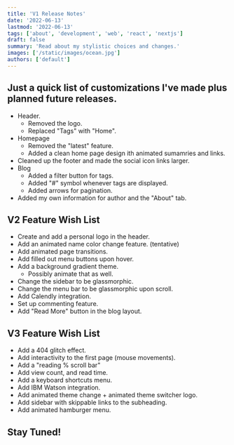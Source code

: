 ```yaml
---
title: 'V1 Release Notes'
date: '2022-06-13'
lastmod: '2022-06-13'
tags: ['about', 'development', 'web', 'react', 'nextjs']
draft: false
summary: 'Read about my stylistic choices and changes.'
images: ['/static/images/ocean.jpg']
authors: ['default']
---
```


## Just a quick list of customizations I've made plus planned future releases.

- Header.
  - Removed the logo.
  - Replaced "Tags" with "Home".
- Homepage
  - Removed the "latest" feature.
  - Added a clean home page design ith animated sumamries and links.
- Cleaned up the footer and made the social icon links larger.
- Blog
  - Added a filter button for tags.
  - Added "#" symbol whenever tags are displayed.
  - Added arrows for pagination.
- Added my own information for author and the "About" tab.

## V2 Feature Wish List

- Create and add a personal logo in the header.
- Add an animated name color change feature. (tentative)
- Add animated page transitions.
- Add filled out menu buttons upon hover.
- Add a background gradient theme.
  - Possibly animate that as well.
- Change the sidebar to be glassmorphic.
- Change the menu bar to be glassmorphic upon scroll.
- Add Calendly integration.
- Set up commenting feature.
- Add "Read More" button in the blog layout.

## V3 Feature Wish List

- Add a 404 glitch effect.
- Add interactivity to the first page (mouse movements).
- Add a "reading % scroll bar"
- Add view count, and read time.
- Add a keyboard shortcuts menu.
- Add IBM Watson integration.
- Add animated theme change + animated theme switcher logo.
- Add sidebar with skippable links to the subheading.
- Add animated hamburger menu.

## Stay Tuned!
